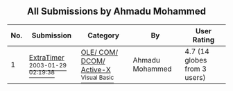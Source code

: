 ﻿<div align="center">

## All Submissions by Ahmadu Mohammed

</div>

No.  | Submission | Category | By   | User Rating
---- | ---------- | -------- | ---- | -----------
1 | [ExtraTimer<br /><sup>2003-01-29 02:19:38</sup>](https://github.com/Planet-Source-Code/ahmadu-mohammed-extratimer__1-42792) | [OLE/ COM/ DCOM/ Active\-X<br /><sup>Visual Basic</sup>](../ByCategory/ole-com-dcom-active-x__1-29.md) | Ahmadu Mohammed | 4.7 (14 globes from 3 users)
